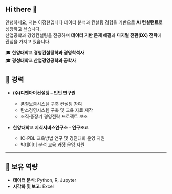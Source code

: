 ## Hi there 👋
안녕하세요, 저는 이정현입니다
데이터 분석과 컨설팅 경험을 기반으로 **AI 컨설턴트**로 성장하고 싶습니다.  
산업공학과 경영컨설팅을 전공하며 **데이터 기반 문제 해결**과 **디지털 전환(DX) 전략**에 관심을 가지고 있습니다.  


🎓 **한양대학교 경영컨설팅학과 경영학석사**  
🎓 **경성대학교 산업경영공학과 공학사** 


## 💼 경력  
- **(주)디앤아이컨설팅 – 인턴 연구원**  
  - 품질보증시스템 구축 컨설팅 참여  
  - 탄소경영시스템 구축 및 교육 자료 제작  
  - 조직·중장기 경영전략 프로젝트 보조  

- **한양대학교 지식서비스연구소 – 연구조교**  
  - IC-PBL 교육방법 연구 및 경진대회 운영 지원  
  - 빅데이터 분석 교육 과정 운영 지원  

---

## 🚀 보유 역량  
- **데이터 분석**: Python, R, Jupyter 
- **시각화 및 보고**: Excel  
